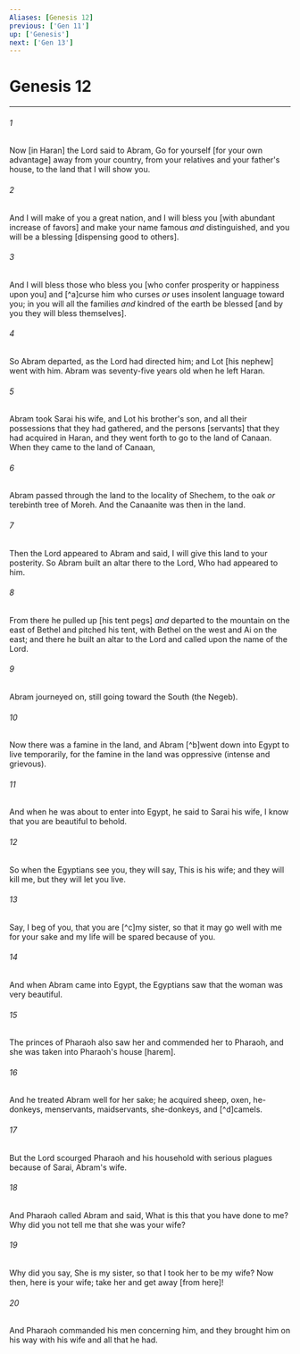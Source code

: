 ```yaml
---
Aliases: [Genesis 12]
previous: ['Gen 11']
up: ['Genesis']
next: ['Gen 13']
---
```

# Genesis 12

***














###### 1 






Now [in Haran] the Lord said to Abram, Go for yourself [for your own advantage] away from your country, from your relatives and your father's house, to the land that I will show you. 













###### 2 






And I will make of you a great nation, and I will bless you [with abundant increase of favors] and make your name famous _and_ distinguished, and you will be a blessing [dispensing good to others]. 













###### 3 






And I will bless those who bless you [who confer prosperity or happiness upon you] and [^a]curse him who curses _or_ uses insolent language toward you; in you will all the families _and_ kindred of the earth be blessed [and by you they will bless themselves]. 













###### 4 






So Abram departed, as the Lord had directed him; and Lot [his nephew] went with him. Abram was seventy-five years old when he left Haran. 













###### 5 






Abram took Sarai his wife, and Lot his brother's son, and all their possessions that they had gathered, and the persons [servants] that they had acquired in Haran, and they went forth to go to the land of Canaan. When they came to the land of Canaan, 













###### 6 






Abram passed through the land to the locality of Shechem, to the oak _or_ terebinth tree of Moreh. And the Canaanite was then in the land. 













###### 7 






Then the Lord appeared to Abram and said, I will give this land to your posterity. So Abram built an altar there to the Lord, Who had appeared to him. 













###### 8 






From there he pulled up [his tent pegs] _and_ departed to the mountain on the east of Bethel and pitched his tent, with Bethel on the west and Ai on the east; and there he built an altar to the Lord and called upon the name of the Lord. 













###### 9 






Abram journeyed on, still going toward the South (the Negeb). 













###### 10 






Now there was a famine in the land, and Abram [^b]went down into Egypt to live temporarily, for the famine in the land was oppressive (intense and grievous). 













###### 11 






And when he was about to enter into Egypt, he said to Sarai his wife, I know that you are beautiful to behold. 













###### 12 






So when the Egyptians see you, they will say, This is his wife; and they will kill me, but they will let you live. 













###### 13 






Say, I beg of you, that you are [^c]my sister, so that it may go well with me for your sake and my life will be spared because of you. 













###### 14 






And when Abram came into Egypt, the Egyptians saw that the woman was very beautiful. 













###### 15 






The princes of Pharaoh also saw her and commended her to Pharaoh, and she was taken into Pharaoh's house [harem]. 













###### 16 






And he treated Abram well for her sake; he acquired sheep, oxen, he-donkeys, menservants, maidservants, she-donkeys, and [^d]camels. 













###### 17 






But the Lord scourged Pharaoh and his household with serious plagues because of Sarai, Abram's wife. 













###### 18 






And Pharaoh called Abram and said, What is this that you have done to me? Why did you not tell me that she was your wife? 













###### 19 






Why did you say, She is my sister, so that I took her to be my wife? Now then, here is your wife; take her and get away [from here]! 













###### 20 






And Pharaoh commanded his men concerning him, and they brought him on his way with his wife and all that he had.

